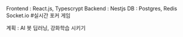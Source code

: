 Frontend : React.js, Typescrypt
Backend : Nestjs
DB : Postgres, Redis
Socket.io
#실시간 포커 게임

계획 : AI 봇 딥러닝, 강화학습 시키기
